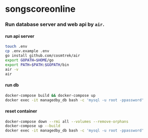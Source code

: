# songscoreonline

### Run database server and web api by `air`.
#### run api server
```bash
touch .env
cp .env.example .env
go install github.com/cosmtrek/air
export GOPATH=$HOME/go
export PATH=$PATH:$GOPATH/bin
air -v
air
```

#### run db
```bash
docker-compose build && docker-compose up
docker exec -it managedby_db bash -c 'mysql -u root -ppassword'
```

#### reset container
```bash
docker-compose down --rmi all --volumes --remove-orphans
docker-compose up --build
docker exec -it managedby_db bash -c 'mysql -u root -ppassword'
```

